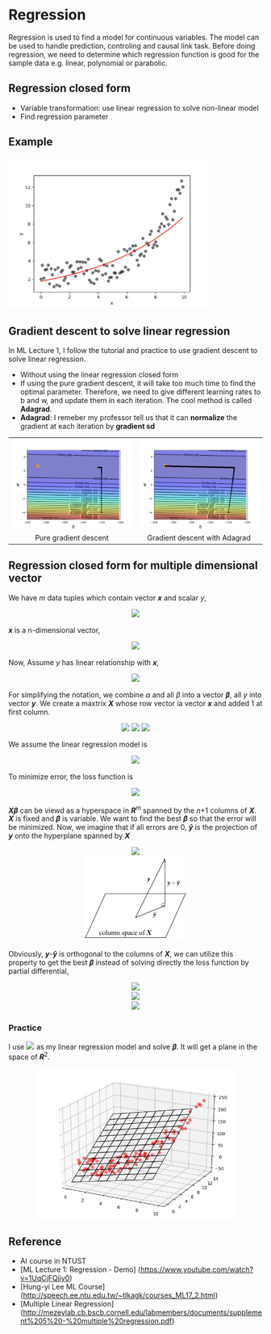 # Regression
Regression is used to find a model for continuous variables. The model can be used to handle prediction, controling and causal link task. Before doing regression, we need to determine which regression function is good for the sample data e.g. linear, polynomial or parabolic.

## Regression closed form
+ Variable transformation: use linear regression to solve non-linear model
+ Find regression parameter

## Example
<img width="400" src="https://github.com/ChienKangLu/Regression/blob/master/regression/img1.png" />

## Gradient descent to solve linear regression
In ML Lecture 1, I follow the tutorial and practice to use gradient descent to solve linear regression.
+ Without using the linear regression closed form
+ If using the pure gradient descent, it will take too much time to find the optimal parameter. Therefore, we need to give different learning rates to b and w, and update them in each iteration. The cool method is called **Adagrad**.
+ **Adagrad**: I remeber my professor tell us that it can **normalize** the gradient at each iteration by **gradient sd**

<Table>
   <tr>
      <td><img width="400" src="https://github.com/ChienKangLu/Regression/blob/master/ML_Lecture/gradient.png" /></td>
      <td><img width="400" src="https://github.com/ChienKangLu/Regression/blob/master/ML_Lecture/gradient%20with%20adagrad.png" /></td>
   </tr>
   <tr>
      <td align="center">Pure gradient descent</td>
      <td align="center">Gradient descent with Adagrad</td>
   </tr>
</Table>

## Regression closed form for multiple dimensional vector
<p> We have <i>m</i> data tuples which contain vector <i><b>x</b></i> and scalar <i>y</i>,</p>
<p align="center">
<img src="https://latex.codecogs.com/svg.latex?data%20%3D%20%5C%7B%28%5Ctextbf%7B%5Ctextit%7Bx%7D%7D_%5Ctextbf%7B%5Ctextit%7Bi%7D%7D%2Cy_i%29%5C%7D%2Ci%3D1%5Ccdots%20m" />
</p>

<p><i><b>x</b></i> is a n-dimensional vector,</p>
<p align="center">
<img src="http://latex.codecogs.com/svg.latex?%5Ctextbf%7B%5Ctextit%7Bx%7D%7D_%5Ctextbf%7B%5Ctextit%7Bi%7D%7D%3D%5Cbegin%7Bbmatrix%7Dx_i_1%20%5C%5Cx_i_2%5C%5C%5Cvdots%5C%5C%20x_i_n%5Cend%7Bbmatrix%7D_%7Bn*1%7D" />
</p>

<p>Now, Assume <i>y</i> has linear relationship with <i><b>x</b></i>,</p>
<p align="center">
<img src="http://latex.codecogs.com/svg.latex?y_i=\alpha&plus;\beta&space;_1x_i_1&plus;\beta&space;_2x_i_2&plus;\cdots&plus;\beta_nx_i_n" />
</p>

<p>For simplifying the notation, we combine <i>&alpha;</i> and all <i>&beta;</i> into a vector <i><b>&beta;</b></i>, all <i>y</i> into vector <i><b>y</b></i>. We create a maxtrix <i><b>X</b></i> whose row vector ia vector <i><b>x</b></i> and added 1 at first column.</p>

<p align="center">
<img src="http://latex.codecogs.com/svg.latex?%24%5Cmathit%20%7B%5Cboldmath%20%24%5Cbeta%24%7D%20%24%3D%5Cbegin%7Bbmatrix%7D%5Calpha%5C%5C%5Cbeta_1%5C%5C%5Cbeta_2%5C%5C%5Cvdots%5C%5C%5Cbeta_n%5Cend%7Bbmatrix%7D_%7B%28n&plus;1%29*1%7D" />
<img src="https://latex.codecogs.com/svg.latex?%5Ctextbf%7B%5Ctextit%7By%7D%7D%20%3D%20%5Cbegin%7Bbmatrix%7Dy_1%5C%5Cy_2%5C%5Cy_3%5C%5C%5Cvdots%5C%5Cy_m%5Cend%7Bbmatrix%7D_%7Bm&plus;1%7D" />
<img src="https://latex.codecogs.com/svg.latex?%5Ctextbf%7B%5Ctextit%7BX%7D%7D%20%3D%20%5Cbegin%7Bbmatrix%7D%201%26%20x_i_1%20%26%20x_i_1%20%26%20%5Ccdots%20%26%20x_i_n%20%5C%5C%20%26%20%26%20%5Cvdots%20%26%20%26%5C%5C%201%26%20x_m_1%20%26%20x_m_1%20%26%20%5Ccdots%20%26%20x_m_n%20%5Cend%7Bbmatrix%7D_%7Bm*%28n&plus;1%29%7D" />
</p>

<p>We assume the linear regression model is</p>
<p align="center">
<img src="https://latex.codecogs.com/svg.latex?%5Ctextbf%7B%5Ctextit%7By%7D%7D%20%3D%20%5Ctextbf%7B%5Ctextit%7BX%7D%7D%20%24%5Cmathit%7B%5Cboldmath%20%24%5Cbeta%24%7D%24%20&plus;%20%5Ctextbf%7B%5Ctextit%7Berror%7D%7D" />
</p>

<p>To minimize error, the loss function is</p>
<p align="center">
<img src="https://latex.codecogs.com/svg.latex?L%28%24%5Cmathit%7B%5Cboldmath%20%24%5Cbeta%24%7D%24%29%3D%28%5Ctextbf%7B%5Ctextit%7By%7D%7D-%5Ctextbf%7B%5Ctextit%7BX%7D%7D%20%24%5Cmathit%7B%5Cboldmath%20%24%5Cbeta%24%7D%24%29%5E%7B%27%7D%28%5Ctextbf%7B%5Ctextit%7By%7D%7D-%5Ctextbf%7B%5Ctextit%7BX%7D%7D%20%24%5Cmathit%7B%5Cboldmath%20%24%5Cbeta%24%7D%24%29" />
</p>

<p>
<i><b>X</b></i><i><b>&beta;</b></i> can be viewd as a hyperspace in <i><b>R</b></i><sup><i>m</i></sup> spanned by the <i>n</i>+1 columns of <i><b>X</b></i>. <i><b>X</b></i> is fixed and <i><b>&beta;</b></i> is variable. We want to find the best <i><b>&beta;</b></i> so that the error will be minimized. Now, we imagine that if all errors are 0, <i><b>y&#770;</b></i> is the projection of <i><b>y</b></i> onto the hyperplane spanned by <i><b>X</b></i>
</p>
<p align="center">
<img src="https://latex.codecogs.com/svg.latex?%5Chat%7B%5Ctextbf%7B%5Ctextit%7By%7D%7D%7D%3D%5Ctextbf%7B%5Ctextit%7BX%7D%7D%24%5Cmathit%7B%5Cboldmath%20%24%5Chat%5Cbeta%24%7D%24" /><br/>
<img width="200" src="https://github.com/ChienKangLu/Regression/blob/master/Mutilple-linear-regression/column_space.png" />
</p>

<p>
Obviously, <i><b>y</b></i>-<i><b>y&#770;</b></i> is orthogonal to the columns of <i><b>X</b></i>, we can utilize this property to get the best <i><b>&beta;</b></i> instead of solving directly the loss function by partial differential,
</p>

<p align="center">
<img src="https://latex.codecogs.com/svg.latex?%7B%5Ctextbf%7B%5Ctextit%7BX%7D%7D%7D%27%28%5Ctextbf%7B%5Ctextit%7By%7D%7D-%5Ctextbf%7B%5Ctextit%7BX%7D%7D%24%5Cmathit%7B%5Cboldmath%20%24%5Chat%5Cbeta%24%7D%24%29%3D0" /><br/>
<img src="https://latex.codecogs.com/svg.latex?%7B%5Ctextbf%7B%5Ctextit%7BX%7D%7D%7D%27%5Ctextbf%7B%5Ctextit%7By%7D%7D-%7B%5Ctextbf%7B%5Ctextit%7BX%7D%7D%7D%27%7B%5Ctextbf%7B%5Ctextit%7BX%7D%7D%7D%24%5Cmathit%7B%5Cboldmath%20%24%5Chat%5Cbeta%24%7D%3D0" />
<br/>
<img src="https://latex.codecogs.com/svg.latex?%24%5Cmathit%7B%5Cboldmath%24%5Chat%5Cbeta%24%7D%24%3D%7B%28%7B%5Ctextbf%7B%5Ctextit%7BX%7D%7D%7D%27%7B%5Ctextbf%7B%5Ctextit%7BX%7D%7D%7D%29%7D%5E%7B-1%7D%7B%5Ctextbf%7B%5Ctextit%7BX%7D%7D%7D%27%5Ctextbf%7B%5Ctextit%7By%7D%7D" />
</p>

### Practice
I use <img src="https://latex.codecogs.com/svg.latex?%5Cinline%20y%3D%5Calpha%20&plus;%5Cbeta_1x_1%20&plus;%5Cbeta_2x_2" /> as my linear regression model and solve <i><b>&beta;</b></i>. It will get a plane in the space of <i><b>R</b></i><sup>2</sup>.
<p align="center">
<img width="400" src="https://github.com/ChienKangLu/Regression/blob/master/Mutilple-linear-regression/plane.png" />
</p>




## Reference
+ AI course in NTUST
+ [ML Lecture 1: Regression - Demo] (https://www.youtube.com/watch?v=1UqCjFQiiy0)
+ [Hung-yi Lee ML Course] (http://speech.ee.ntu.edu.tw/~tlkagk/courses_ML17_2.html)
+ [Multiple Linear Regression] (http://mezeylab.cb.bscb.cornell.edu/labmembers/documents/supplement%205%20-%20multiple%20regression.pdf)

